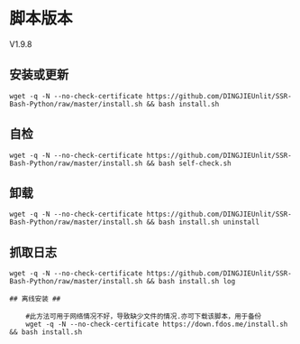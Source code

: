 # 脚本版本
   V1.9.8

## 安装或更新 ##
    wget -q -N --no-check-certificate https://github.com/DINGJIEUnlit/SSR-Bash-Python/raw/master/install.sh && bash install.sh

## 自检 ##
    wget -q -N --no-check-certificate https://github.com/DINGJIEUnlit/SSR-Bash-Python/raw/master/install.sh && bash self-check.sh

## 卸载 ##
    wget -q -N --no-check-certificate https://github.com/DINGJIEUnlit/SSR-Bash-Python/raw/master/install.sh && bash install.sh uninstall

## 抓取日志 ##

    wget -q -N --no-check-certificate https://github.com/DINGJIEUnlit/SSR-Bash-Python/raw/master/install.sh && bash install.sh log

```
## 离线安装 ##

    #此方法可用于网络情况不好，导致缺少文件的情况.亦可下载该脚本，用于备份
    wget -q -N --no-check-certificate https://down.fdos.me/install.sh && bash install.sh
```